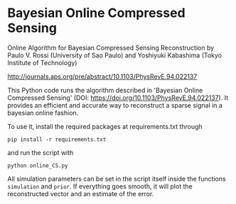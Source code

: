 # Bayesian Online Compressed Sensing
Online Algorithm for Bayesian Compressed Sensing Reconstruction
by
Paulo V. Rossi (University of Sao Paulo) and
Yoshiyuki Kabashima (Tokyo Institute of Technology)

http://journals.aps.org/pre/abstract/10.1103/PhysRevE.94.022137

This Python code runs the algorithm described in 'Bayesian Online Compressed Sensing' (DOI: https://doi.org/10.1103/PhysRevE.94.022137).
It provides an efficient and accurate way to reconstruct a sparse signal in a bayesian online fashion.

To use it, install the required packages at requirements.txt through

```pip install -r requirements.txt```
  
and run the script with

```python online_CS.py```

All simulation parameters can be set in the script itself inside the functions `simulation` and `prior`.
If everything goes smooth, it will plot the reconstructed vector and an estimate of the error.
